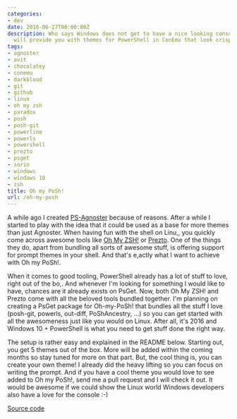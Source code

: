 ```yaml
---
categories:
- dev
date: 2016-06-27T00:00:00Z
description: Who says Windows does not get to have a nice looking console? Oh-my-PoSh
  will provide you with themes for PowerShell in ConEmu that look crisp!
tags:
- agnoster
- avit
- chocolatey
- conemu
- darkblood
- git
- github
- linux
- oh my zsh
- paradox
- posh
- posh-git
- powerline
- powerls
- powershell
- prezto
- psget
- sorin
- windows
- windows 10
- zsh
title: Oh my PoSh!
url: /oh-my-posh
---
```


A while ago I created <a href="https://www.herebedragons.io/shell-shock/" target="_blank">PS-Agnoster</a> because of reasons. After a while I started to play with the idea that it could be used as a base for more themes than just Agnoster. When having fun with the shell on Linu,, you quickly come across awesome tools like <a href="https://github.com/robbyrussell/oh-my-zsh" target="_blank">Oh My ZSH!</a> or <a href="https://github.com/sorin-ionescu/prezto" target="_blank">Prezto</a>. One of the things they do, apart from bundling all sorts of awesome stuff, is offering support for prompt themes in your shell. And that's e,actly what I want to achieve with Oh my PoSh!.

When it comes to good tooling, PowerShell already has a lot of stuff to love, right out of the bo,. And whenever I'm looking for something I would like to have, chances are it already exists on PsGet. Now, both Oh My ZSH! and Prezto come with all the beloved tools bundled together. I'm planning on creating a PsGet package for Oh-my-PoSh! that bundles all the stuff I love (posh-git, powerls, out-diff, PoShAncestry, ...) so you can get started with all the awesomeness just like you would on Linux. After all, it's 2016 and Windows 10 + PowerShell is what you need to get stuff done the right way.

The setup is rather easy and explained in the README below. Starting out, you get 5 themes out of the box. More will be added within the coming months so stay tuned for more on that part. But, the cool thing is, you can create your own theme! I already did the heavy lifting so you can focus on writing the prompt. And if you have a cool theme you would love to see added to Oh my PoSh!, send me a pull request and I will check it out. It would be awesome if we could show the Linux world Windows developers also have a love for the console :-)

<a class="github_link" href="https://github.com/JanDeDobbeleer/oh-my-posh" target="_blank" >Source code</a>
